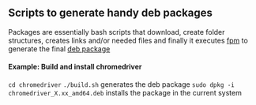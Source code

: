 ## Scripts to generate handy deb packages

Packages are essentially bash scripts that download, create folder structures, creates links and/or needed files and finally it executes [fpm](%5Bhttps://github.com/jordansissel/fpm) to generate the final [deb package](http://en.wikipedia.org/wiki/Deb_%28file_format%29)




#### Example: Build and install chromedriver
`cd chromedriver`
`./build.sh` generates the deb package
`sudo dpkg -i chromedriver_X.xx_amd64.deb` installs the package in the current system
